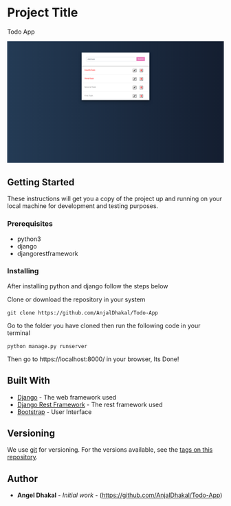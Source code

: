 # Project Title

Todo App

![](static/images/readmeimg.png)

## Getting Started

These instructions will get you a copy of the project up and running on your local machine for development and testing purposes.

### Prerequisites

- python3
- django
- djangorestframework

### Installing

After installing python and django follow the steps below

Clone or download the repository in your system

```
git clone https://github.com/AnjalDhakal/Todo-App
```
Go to the folder you have cloned then run the following code in your terminal

```
python manage.py runserver
```

Then go to https://localhost:8000/ in your browser, Its Done!



## Built With

* [Django](https://www.djangoproject.com/) - The web framework used
* [Django Rest Framework](https://www.django-rest-framework.org/) - The rest framework used
* [Bootstrap](https://getbootstrap.com/) - User Interface


## Versioning

We use [git](http://semver.org/) for versioning. For the versions available, see the [tags on this repository](https://github.com/AnjalDhakal/customer_relationship_management). 

## Author

* **Angel Dhakal** - *Initial work* - (https://github.com/AnjalDhakal/Todo-App)

